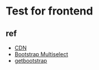 # Test for frontend


## ref

+ [CDN](https://www.bootcdn.cn/)
+ [Bootstrap Multiselect](http://davidstutz.de/bootstrap-multiselect/)
+ [getbootstrap](http://getbootstrap.com/2.3.2/components.html)
